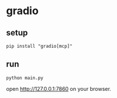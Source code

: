 # gradio

## setup

```shell
pip install "gradio[mcp]"
```

## run

```shell
python main.py
```

open http://127.0.0.1:7860 on your browser.
